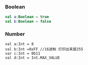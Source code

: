 

### Boolean

```kotlin
val a:Boolean = true
val b:Boolean = false
```

### Number

```kot
val a:Int = 8
val b:Int =0xFF //16进制 打印出来是255
var c:Int = 0b11
val d:Int = Int.MAX_VALUE
```

